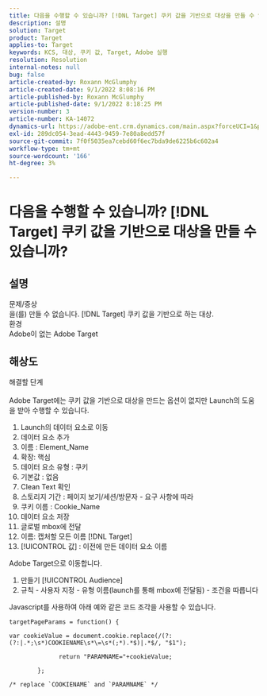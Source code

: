 ```yaml
---
title: 다음을 수행할 수 있습니까? [!DNL Target] 쿠키 값을 기반으로 대상을 만들 수 있습니까?
description: 설명
solution: Target
product: Target
applies-to: Target
keywords: KCS, 대상, 쿠키 값, Target, Adobe 실행
resolution: Resolution
internal-notes: null
bug: false
article-created-by: Roxann McGlumphy
article-created-date: 9/1/2022 8:08:16 PM
article-published-by: Roxann McGlumphy
article-published-date: 9/1/2022 8:18:25 PM
version-number: 3
article-number: KA-14072
dynamics-url: https://adobe-ent.crm.dynamics.com/main.aspx?forceUCI=1&pagetype=entityrecord&etn=knowledgearticle&id=2eaa97cd-312a-ed11-9db1-002248086a27
exl-id: 289dc054-3ead-4443-9459-7e80a8edd57f
source-git-commit: 7f0f5035ea7cebd60f6ec7bda9de6225b6c602a4
workflow-type: tm+mt
source-wordcount: '166'
ht-degree: 3%

---
```


# 다음을 수행할 수 있습니까? [!DNL Target] 쿠키 값을 기반으로 대상을 만들 수 있습니까?

## 설명

문제/증상<br>
을(를) 만들 수 없습니다. [!DNL Target] 쿠키 값을 기반으로 하는 대상.
<br>환경<br>
Adobe이 없는 Adobe Target




## 해상도

해결할 단계<br><br>
Adobe Target에는 쿠키 값을 기반으로 대상을 만드는 옵션이 없지만 Launch의 도움을 받아 수행할 수 있습니다.

1. Launch의 데이터 요소로 이동
2. 데이터 요소 추가
3. 이름 : Element_Name
4. 확장: 핵심
5. 데이터 요소 유형 : 쿠키
6. 기본값 : 없음
7. Clean Text 확인
8. 스토리지 기간 : 페이지 보기/세션/방문자 - 요구 사항에 따라
9. 쿠키 이름 : Cookie_Name
10. 데이터 요소 저장
11. 글로벌 mbox에 전달
12. 이름: 캡처할 모든 이름 [!DNL Target]
13. [!UICONTROL 값] : 이전에 만든 데이터 요소 이름




Adobe Target으로 이동합니다.

1. 만들기 [!UICONTROL Audience]
2. 규칙 - 사용자 지정 - 유형 이름(launch를 통해 mbox에 전달됨) - 조건을 따릅니다




Javascript를 사용하여 아래 예와 같은 코드 조각을 사용할 수 있습니다.


```
targetPageParams = function() {

var cookieValue = document.cookie.replace(/(?:(?:|.*;\s*)COOKIENAME\s*\=\s*(;*).*$)|.*$/, "$1");

              return "PARAMNAME="+cookieValue;

        };

/* replace `COOKIENAME` and `PARAMNAME` */
```
